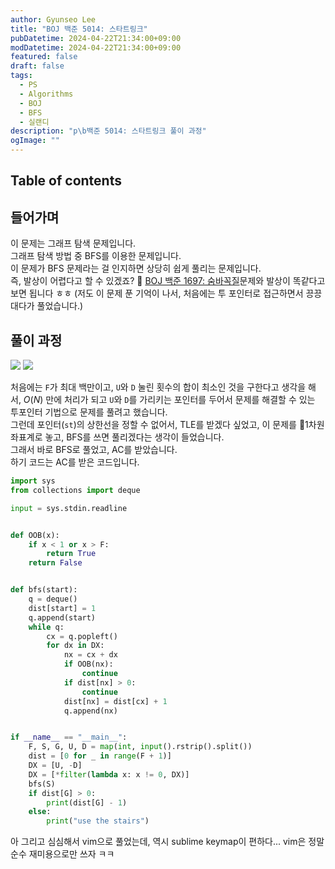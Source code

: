 ```yaml
---
author: Gyunseo Lee
title: "BOJ 백준 5014: 스타트링크"
pubDatetime: 2024-04-22T21:34:00+09:00
modDatetime: 2024-04-22T21:34:00+09:00
featured: false
draft: false
tags:
  - PS
  - Algorithms
  - BOJ
  - BFS
  - 실랜디
description: "p\b백준 5014: 스타트링크 풀이 과정"
ogImage: ""
---
```


## Table of contents

## 들어가며

이 문제는 그래프 탐색 문제입니다.  
그래프 탐색 방법 중 BFS를 이용한 문제입니다.  
이 문제가 BFS 문제라는 걸 인지하면 상당히 쉽게 풀리는 문제입니다.  
즉, 발상이 어렵다고 할 수 있겠죠? 🥲
[BOJ 백준 1697: 숨바꼭질](https://www.acmicpc.net/problem/1697)문제와 발상이 똑같다고 보면 됩니다 ㅎㅎ (저도 이 문제 푼 기억이 나서, 처음에는 투 포인터로 접근하면서 끙끙대다가 풀었습니다.)

## 풀이 과정

![](https://res.cloudinary.com/gyunseo-blog/image/upload/f_auto/v1713789463/image_mp5ndm.png)
![](https://res.cloudinary.com/gyunseo-blog/image/upload/f_auto/v1713789485/image_akmnpo.png)

처음에는 `F`가 최대 백만이고, `U`와 `D` 눌린 횟수의 합이 최소인 것을 구한다고 생각을 해서, $O(N)$ 만에 처리가 되고 `U`와 `D`를 가리키는 포인터를 두어서 문제를 해결할 수 있는 투포인터 기법으로 문제를 풀려고 했습니다.  
그런데 포인터(`st`)의 상한선을 정할 수 없어서, TLE를 받겠다 싶었고, 이 문제를 1차원 좌표계로 놓고, BFS를 쓰면 풀리겠다는 생각이 들었습니다.  
그래서 바로 BFS로 풀었고, AC를 받았습니다.  
하기 코드는 AC를 받은 코드입니다.

```python
import sys
from collections import deque

input = sys.stdin.readline


def OOB(x):
    if x < 1 or x > F:
        return True
    return False


def bfs(start):
    q = deque()
    dist[start] = 1
    q.append(start)
    while q:
        cx = q.popleft()
        for dx in DX:
            nx = cx + dx
            if OOB(nx):
                continue
            if dist[nx] > 0:
                continue
            dist[nx] = dist[cx] + 1
            q.append(nx)


if __name__ == "__main__":
    F, S, G, U, D = map(int, input().rstrip().split())
    dist = [0 for _ in range(F + 1)]
    DX = [U, -D]
    DX = [*filter(lambda x: x != 0, DX)]
    bfs(S)
    if dist[G] > 0:
        print(dist[G] - 1)
    else:
        print("use the stairs")

```

아 그리고 심심해서 vim으로 풀었는데, 역시 sublime keymap이 편하다... vim은 정말 순수 재미용으로만 쓰자 ㅋㅋ

